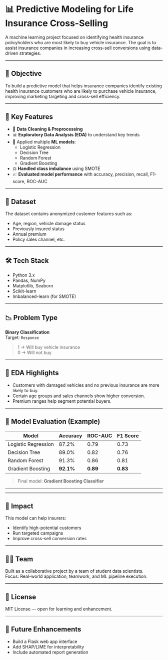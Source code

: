 # 📊 Predictive Modeling for Life Insurance Cross-Selling

A machine learning project focused on identifying health insurance policyholders who are most likely to buy vehicle insurance. The goal is to assist insurance companies in increasing cross-sell conversions using data-driven strategies.

---

## 🎯 Objective

To build a predictive model that helps insurance companies identify existing health insurance customers who are likely to purchase vehicle insurance, improving marketing targeting and cross-sell efficiency.

---

## 📌 Key Features

- 🧼 **Data Cleaning & Preprocessing**
- 📊 **Exploratory Data Analysis (EDA)** to understand key trends
- 🤖 Applied multiple **ML models**:
  - Logistic Regression
  - Decision Tree
  - Random Forest
  - Gradient Boosting
- ⚖️ **Handled class imbalance** using SMOTE
- 📈 **Evaluated model performance** with accuracy, precision, recall, F1-score, ROC-AUC

---

## 📁 Dataset

The dataset contains anonymized customer features such as:
- Age, region, vehicle damage status
- Previously insured status
- Annual premium
- Policy sales channel, etc.

---

## 🛠️ Tech Stack

- Python 3.x
- Pandas, NumPy
- Matplotlib, Seaborn
- Scikit-learn
- Imbalanced-learn (for SMOTE)

---

## 📉 Problem Type

**Binary Classification**  
Target: `Response`  
> 1 → Will buy vehicle insurance  
> 0 → Will not buy

---

## 🧠 EDA Highlights

- Customers with damaged vehicles and no previous insurance are more likely to buy.
- Certain age groups and sales channels show higher conversion.
- Premium ranges help segment potential buyers.

---

## 🧪 Model Evaluation (Example)

| Model              | Accuracy | ROC-AUC | F1 Score |
|-------------------|----------|---------|----------|
| Logistic Regression | 87.2%    | 0.79    | 0.73     |
| Decision Tree       | 89.0%    | 0.82    | 0.76     |
| Random Forest       | 91.3%    | 0.86    | 0.81     |
| Gradient Boosting   | **92.1%** | **0.89** | **0.83** |

> Final model: **Gradient Boosting Classifier**

---

---

## 🌟 Impact

This model can help insurers:
- Identify high-potential customers
- Run targeted campaigns
- Improve cross-sell conversion rates

---

## 🧑‍💻 Team

Built as a collaborative project by a team of student data scientists.  
Focus: Real-world application, teamwork, and ML pipeline execution.

---

## 📜 License

MIT License — open for learning and enhancement.

---

## 🚀 Future Enhancements

- Build a Flask web app interface
- Add SHAP/LIME for interpretability
- Include automated report generation

